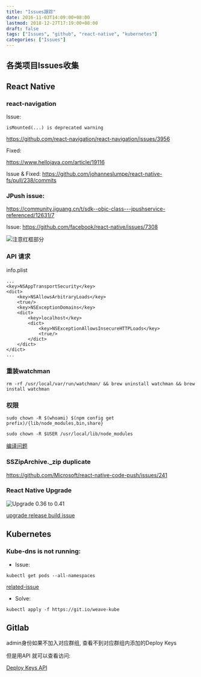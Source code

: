 ```yaml
---
title: "Issues跟踪"
date: 2016-11-03T14:09:00+08:00
lastmod: 2018-12-27T17:19:00+08:00
draft: false
tags: ["Issues", "github", "react-native", "kubernetes"]
categories: ["Issues"]
---
```


## 各类项目Issues收集

## React Native

### react-navigation

Issue:

```
isMounted(...) is deprecated warning
```
https://github.com/react-navigation/react-navigation/issues/3956

Fixed:

https://www.hellojava.com/article/19116

Issue & Fixed:
https://github.com/johanneslumpe/react-native-fs/pull/238/commits

### JPush issue:

https://community.jiguang.cn/t/sdk--objc-class---jpushservice-referenced/12631/7

Issue: 
https://github.com/facebook/react-native/issues/7308


![注意红框部分](/images/attachment/590399-006db337a2727074.png)


### API 请求

info.plist
```
...
<key>NSAppTransportSecurity</key>
<dict>
	<key>NSAllowsArbitraryLoads</key>
	<true/>
	<key>NSExceptionDomains</key>
	<dict>
		<key>localhost</key>
		<dict>
			<key>NSExceptionAllowsInsecureHTTPLoads</key>
			<true/>
		</dict>
	</dict>
</dict>
...
```
### 重装watchman

```
rm -rf /usr/local/var/run/watchman/ && brew uninstall watchman && brew install watchman
```


### 权限

```
sudo chown -R $(whoami) $(npm config get prefix)/{lib/node_modules,bin,share}

sudo chown -R $USER /usr/local/lib/node_modules
```


[编译问题](https://github.com/auth0/react-native-lock/issues/75)


### SSZipArchive._zip duplicate

https://github.com/Microsoft/react-native-code-push/issues/241

### React Native Upgrade

![Upgrade 0.36 to 0.41](/images/attachment/590399-15f94f27a0beda76.png)

[upgrade  release build issue](https://github.com/facebook/react-native/issues/11285)



## Kubernetes

### Kube-dns is not running:

* Issue: 
```
kubectl get pods --all-namespaces
```
[related-issue](https://github.com/kubernetes/kubernetes/issues/33671)

* Solve: 
```
kubectl apply -f https://git.io/weave-kube
```

## Gitlab

admin身份如果不加入对应群组, 查看不到对应群组内添加的Deploy Keys

但是用API 就可以查看访问:

[Deploy Keys API](https://docs.gitlab.com/ee/api/deploy_keys.html)
